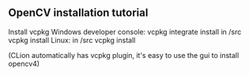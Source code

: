 ## OpenCV installation tutorial

Install vcpkg
    Windows developer console:
        vcpkg integrate install
        in /src vcpkg install
    Linux:
        in /src vcpkg install

(CLion automatically has vcpkg plugin, it's easy to use the gui to install opencv4)
